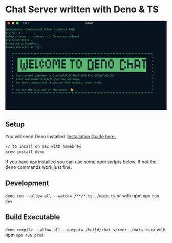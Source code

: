 # Chat Server written with Deno & TS

![Deno Chat](./assets/images/deno-chat-one.png)

## Setup

You will need Deno installed. [Installation Guide here.](https://deno.land/#installation)

```bash
// to insall on mac with homebrew
brew install deno
```

If you have `npm` installed you can use some npm scripts below, if not the deno commands work just fine.

## Development

`deno run --allow-all --watch=./**/*.ts ./main.ts`
or with npm
`npm run dev`

## Build Executable

`deno compile --allow-all --output=./build/chat_server ./main.ts`
or with npm
`npm run prod`
